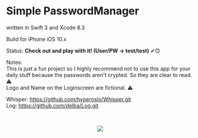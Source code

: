 # Simple PasswordManager

written in Swift 3 and Xcode 8.3

Build for iPhone iOS 10.x

Status: <b>Check out and play with it! (User/PW -> test/test)</b> ✔︎🙃

Notes: <br /> This is just a fun project so I highly recommend not to use this app for your daily stuff because the passwords aren't crypted. So they are clear to read. ⚠️
<br /> Logo and Name on the Loginscreen are fictional. ⚠️

Whisper: https://github.com/hyperoslo/Whisper.git <br />
Log: https://github.com/delba/Log.git

<br />
<p align="center">
  <img src="https://github.com/tran1013/PasswordManager/blob/master/Playtime_1/Images/App.gif"/>
</p>
